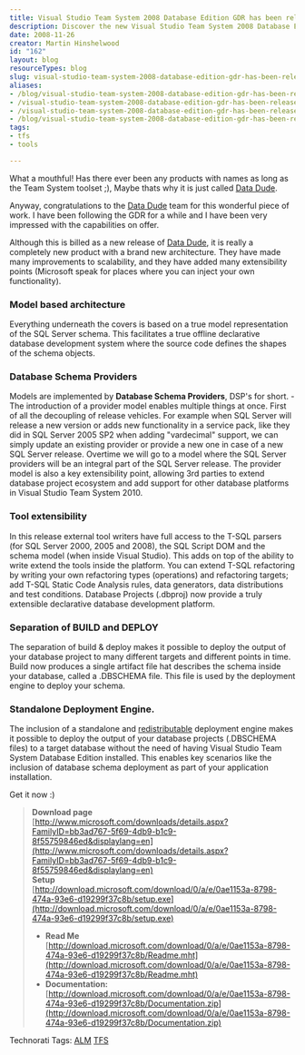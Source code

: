 ```yaml
---
title: Visual Studio Team System 2008 Database Edition GDR has been released!
description: Discover the new Visual Studio Team System 2008 Database Edition GDR, featuring enhanced scalability, extensibility, and a standalone deployment engine. Download now!
date: 2008-11-26
creator: Martin Hinshelwood
id: "162"
layout: blog
resourceTypes: blog
slug: visual-studio-team-system-2008-database-edition-gdr-has-been-released
aliases:
- /blog/visual-studio-team-system-2008-database-edition-gdr-has-been-released
- /visual-studio-team-system-2008-database-edition-gdr-has-been-released
- /visual-studio-team-system-2008-database-edition-gdr-has-been-released-
- /blog/visual-studio-team-system-2008-database-edition-gdr-has-been-released-
tags:
- tfs
- tools

---
```

What a mouthful! Has there ever been any products with names as long as the Team System toolset ;), Maybe thats why it is just called [Data Dude](http://www.microsoft.com/downloads/details.aspx?FamilyID=bb3ad767-5f69-4db9-b1c9-8f55759846ed&displaylang=en).

Anyway, congratulations to the [Data Dude](http://www.microsoft.com/downloads/details.aspx?FamilyID=bb3ad767-5f69-4db9-b1c9-8f55759846ed&displaylang=en) team for this wonderful piece of work. I have been following the GDR for a while and I have been very impressed with the capabilities on offer.

Although this is billed as a new release of [Data Dude](http://www.microsoft.com/downloads/details.aspx?FamilyID=bb3ad767-5f69-4db9-b1c9-8f55759846ed&displaylang=en), it is really a completely new product with a brand new architecture. They have made many improvements to scalability, and they have added many extensibility  points (Microsoft speak for places where you can inject your own functionality).

### Model based architecture

Everything underneath the covers is based on a true model representation of the SQL Server schema. This facilitates a true offline declarative database development system where the source code defines the shapes of the schema objects.

### **Database Schema Providers**

Models are implemented by **Database Schema Providers**, DSP's for short. - The introduction of a provider model enables multiple things at once. First of all the decoupling of release vehicles. For example when SQL Server will release a new version or adds new functionality in a service pack, like they did in SQL Server 2005 SP2 when adding "vardecimal" support, we can simply update an existing provider or provide a new one in case of a new SQL Server release. Overtime we will go to a model where the SQL Server providers will be an integral part of the SQL Server release. The provider model is also a key extensibility point, allowing 3rd parties to extend database project ecosystem and add support for other database platforms in Visual Studio Team System 2010.

### Tool extensibility

In this release external tool writers have full access to the T-SQL parsers (for SQL Server 2000, 2005 and 2008), the SQL Script DOM and the schema model (when inside Visual Studio). This adds on top of the ability to write extend the tools inside the platform. You can extend T-SQL refactoring by writing your own refactoring types (operations) and refactoring targets; add T-SQL Static Code Analysis rules, data generators, data distributions and test conditions. Database Projects (.dbproj) now provide a truly extensible declarative database development platform.

### Separation of BUILD and DEPLOY

The separation of build & deploy makes it possible to deploy the output of your database project to many different targets and different points in time. Build now produces a single artifact file hat describes the schema inside your database, called a .DBSCHEMA file. This file is used by the deployment engine to deploy your schema.

### **Standalone Deployment Engine**.

The inclusion of a standalone and [redistributable](http://blogs.msdn.com/gertd/archive/2008/08/22/redist.aspx) deployment engine makes it possible to deploy the output of your database projects (.DBSCHEMA files) to a target database without the need of having Visual Studio Team System Database Edition installed. This enables key scenarios like the inclusion of database schema deployment as part of your application installation.

Get it now :)

> **Download page**  
> [http://www.microsoft.com/downloads/details.aspx?FamilyID=bb3ad767-5f69-4db9-b1c9-8f55759846ed&displaylang=en](http://www.microsoft.com/downloads/details.aspx?FamilyID=bb3ad767-5f69-4db9-b1c9-8f55759846ed&displaylang=en)  
> **Setup**  
> [http://download.microsoft.com/download/0/a/e/0ae1153a-8798-474a-93e6-d19299f37c8b/setup.exe](http://download.microsoft.com/download/0/a/e/0ae1153a-8798-474a-93e6-d19299f37c8b/setup.exe)
>
> - **Read Me**  
>    [http://download.microsoft.com/download/0/a/e/0ae1153a-8798-474a-93e6-d19299f37c8b/Readme.mht](http://download.microsoft.com/download/0/a/e/0ae1153a-8798-474a-93e6-d19299f37c8b/Readme.mht)
> - **Documentation:**  
>    [http://download.microsoft.com/download/0/a/e/0ae1153a-8798-474a-93e6-d19299f37c8b/Documentation.zip](http://download.microsoft.com/download/0/a/e/0ae1153a-8798-474a-93e6-d19299f37c8b/Documentation.zip)

Technorati Tags: [ALM](http://technorati.com/tags/ALM) [TFS](http://technorati.com/tags/TFS)
